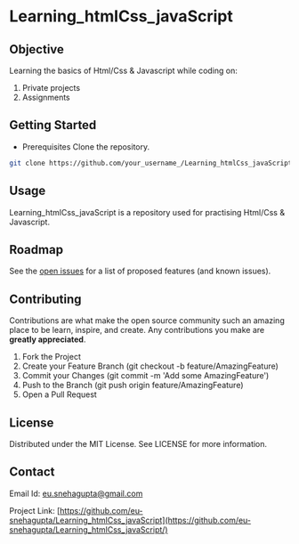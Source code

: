 # Learning_htmlCss_javaScript

## Objective
Learning the basics of Html/Css & Javascript while coding on:
1. Private projects
2. Assignments

## Getting Started
+ Prerequisites
Clone the repository.

```bash
git clone https://github.com/your_username_/Learning_htmlCss_javaScript.git
```

## Usage
Learning_htmlCss_javaScript is a repository used for practising Html/Css & Javascript.

## Roadmap
See the [open issues](https://github.com/eu-snehagupta/Learning_htmlCss_javaScript/issues) for a list of proposed features (and known issues).

## Contributing
Contributions are what make the open source community such an amazing place to be learn, inspire, and create. Any contributions you make are **greatly appreciated**.
1. Fork the Project
2. Create your Feature Branch (git checkout -b feature/AmazingFeature)
3. Commit your Changes (git commit -m 'Add some AmazingFeature')
4. Push to the Branch (git push origin feature/AmazingFeature)
5. Open a Pull Request

## License
Distributed under the MIT License. See LICENSE for more information.

## Contact
Email Id: [eu.snehagupta@gmail.com](eu.snehagupta@gmail.com)

Project Link: [https://github.com/eu-snehagupta/Learning_htmlCss_javaScript](https://github.com/eu-snehagupta/Learning_htmlCss_javaScript/)




